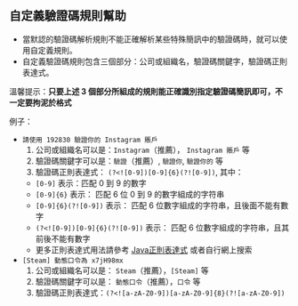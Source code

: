 自定義驗證碼規則幫助
--------

- 當默認的驗證碼解析規則不能正確解析某些特殊簡訊中的驗證碼時，就可以使用自定義規則。
- 自定義驗證碼規則包含三個部分：公司或組織名，驗證碼關鍵字，驗證碼正則表達式。

溫馨提示：**只要上述 3 個部分所組成的規則能正確識別指定驗證碼簡訊即可，不一定要拘泥於格式**

例子：
- `請使用 192830 驗證你的 Instagram 賬戶`
  1. 公司或組織名可以是：`Instagram`（推薦）， `Instagram 賬戶` 等
  2. 驗證碼關鍵字可以是：`驗證`（推薦）, `驗證你`, `驗證你的` 等
  3. 驗證碼正則表達式： `(?<![0-9])[0-9]{6}(?![0-9])`, 其中：
    - `[0-9]` 表示：匹配 0 到 9 的數字
    - `[0-9]{6}` 表示： 匹配 6 位 0 到 9 的數字組成的字符串
    - `[0-9]{6}(?![0-9])` 表示： 匹配 6 位數字組成的字符串，且後面不能有數字
    - `(?<![0-9])[0-9]{6}(?![0-9])` 表示： 匹配 6 位數字組成的字符串，且其前後不能有數字
    - 更多正則表達式用法請參考 [Java正則表達式](http://www.runoob.com/java/java-regular-expressions.html) 或者自行網上搜索
- `[Steam] 動態口令為 x7jH98mx`
  1. 公司或組織名可以是： `Steam`（推薦），`[Steam]` 等
  2. 驗證碼關鍵字可以是： `動態口令`（推薦），`口令` 等
  3. 驗證碼正則表達式：`(?<![a-zA-Z0-9])[a-zA-Z0-9]{8}(?![a-zA-Z0-9])`